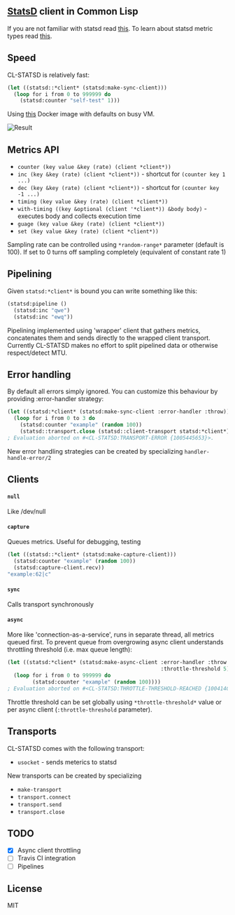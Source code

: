## [StatsD](https://github.com/etsy/statsd) client in Common Lisp

If you are not familiar with statsd read [this](https://codeascraft.com/2011/02/15/measure-anything-measure-everything/).
To learn about statsd metric types read [this](https://github.com/etsy/statsd/blob/master/docs/metric_types.md).

## Speed
CL-STATSD is relatively fast:

```lisp
(let ((statsd::*client* (statsd:make-sync-client)))
  (loop for i from 0 to 999999 do
    (statsd:counter "self-test" 1)))
```

Using [this](https://github.com/hopsoft/docker-graphite-statsd) Docker image with defaults
on busy VM.

![Result](http://i.imgur.com/mrBf35w.png)

## Metrics API

- `counter (key value &key (rate) (client *client*))`
- `inc (key &key (rate) (client *client*))` - shortcut for `(counter key 1 ...)`
- `dec (key &key (rate) (client *client*))` - shortcut for `(counter key -1 ...)`
- `timing (key value &key (rate) (client *client*))`
- `with-timing ((key &optional (client '*client*)) &body body)` - executes body and collects execution time
- `guage (key value &key (rate) (client *client*))`
- `set (key value &key (rate) (client *client*))`

Sampling rate can be controlled using `*random-range*` parameter (default is 100). If set to 0 turns off sampling completely (equivalent of constant rate 1)

## Pipelining
Given `statsd:*client*` is bound you can write something like this:
```lisp
(statsd:pipeline ()
  (statsd:inc "qwe")
  (statsd:inc "ewq"))
```
Pipelining implemented using 'wrapper' client that gathers metrics, concatenates them and sends directly to the wrapped client transport. Currently CL-STATSD makes no effort to split pipelined data or otherwise respect/detect MTU.

## Error handling
By default all errors simply ignored. You can customize this behaviour 
by providing :error-handler strategy:
```lisp
(let ((statsd:*client* (statsd:make-sync-client :error-handler :throw)))
  (loop for i from 0 to 3 do
    (statsd:counter "example" (random 100))
    (statsd::transport.close (statsd::client-transport statsd:*client*))))
; Evaluation aborted on #<CL-STATSD:TRANSPORT-ERROR {1005445653}>.
```
New error handling strategies can be created by specializing `handler-handle-error/2`

## Clients
#### `null`
Like /dev/null
#### `capture`
Queues metrics. Useful for debugging, testing
```lisp
(let ((statsd::*client* (statsd:make-capture-client)))
  (statsd:counter "example" (random 100))
  (statsd:capture-client.recv))
"example:62|c"
```
#### `sync`
Calls transport synchronously
#### `async` 
More like 'connection-as-a-service', runs in separate thread, all metrics queued first. To prevent queue from overgrowing async client understands throttling threshold (i.e. max queue length):
```lisp
(let ((statsd:*client* (statsd:make-async-client :error-handler :throw
                                                 :throttle-threshold 5)))
  (loop for i from 0 to 999999 do
        (statsd:counter "example" (random 100))))
; Evaluation aborted on #<CL-STATSD:THROTTLE-THRESHOLD-REACHED {100414CEF3}>.
```
Throttle threshold can be set globally using `*throttle-threshold*` value or per async client (`:throttle-threshold` parameter).

## Transports
CL-STATSD comes with the following transport:
- `usocket` - sends meterics to statsd

New transports can be created by specializing
- `make-transport`
- `transport.connect`
- `transport.send`
- `transport.close`


## TODO
- [x] Async client throttling
- [ ] Travis CI integration
- [ ] Pipelines

## License
MIT
